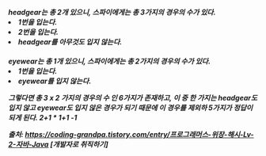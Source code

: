 <h5>headgear는 총 2개 있으니, 스파이에게는 총 3가지의 경우의 수가 있다.
<li>1번을 입는다.
<li>2번을 입는다.
<li>headgear를 아무것도 입지 않는다.
<br>

<h5> eyewear는 총 1개 있으니, 스파이에게는 총 2가지의 경우의 수가 있다.
<li>1번을 입는다.
<li>eyewear를 입지 않는다.


<p>그렇다면 총 3 x 2 가지의 경우의 수 인 6가지가 존재하고, 이 중 한 가지는 headgear도 입지 않고 eyewear도 입지 않은 경우가 되기 때문에 이 경우를 제외하 5가지가 정답이 되게 된다.
2+1 * 1+1 -1 


출처: https://coding-grandpa.tistory.com/entry/프로그래머스-위장-해시-Lv-2-자바-Java [개발자로 취직하기]